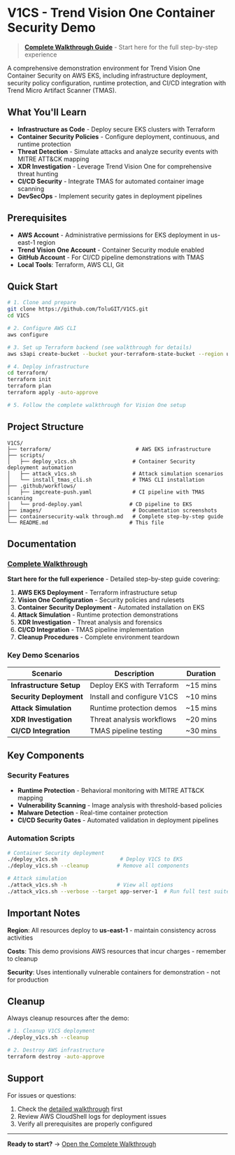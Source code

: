 # V1CS - Trend Vision One Container Security Demo

> **[Complete Walkthrough Guide](containersecurity-walk%20through.md)** - Start here for the full step-by-step experience

A comprehensive demonstration environment for Trend Vision One Container Security on AWS EKS, including infrastructure deployment, security policy configuration, runtime protection, and CI/CD integration with Trend Micro Artifact Scanner (TMAS).

## What You'll Learn

- **Infrastructure as Code** - Deploy secure EKS clusters with Terraform
- **Container Security Policies** - Configure deployment, continuous, and runtime protection
- **Threat Detection** - Simulate attacks and analyze security events with MITRE ATT&CK mapping
- **XDR Investigation** - Leverage Trend Vision One for comprehensive threat hunting
- **CI/CD Security** - Integrate TMAS for automated container image scanning
- **DevSecOps** - Implement security gates in deployment pipelines

## Prerequisites

- **AWS Account** - Administrative permissions for EKS deployment in us-east-1 region
- **Trend Vision One Account** - Container Security module enabled
- **GitHub Account** - For CI/CD pipeline demonstrations with TMAS
- **Local Tools**: Terraform, AWS CLI, Git

## Quick Start

```bash
# 1. Clone and prepare
git clone https://github.com/ToluGIT/V1CS.git
cd V1CS

# 2. Configure AWS CLI
aws configure

# 3. Set up Terraform backend (see walkthrough for details)
aws s3api create-bucket --bucket your-terraform-state-bucket --region us-east-1

# 4. Deploy infrastructure
cd terraform/
terraform init
terraform plan  
terraform apply -auto-approve

# 5. Follow the complete walkthrough for Vision One setup
```

## Project Structure

```
V1CS/
├── terraform/                           # AWS EKS infrastructure
├── scripts/
│   ├── deploy_v1cs.sh                  # Container Security deployment automation
│   ├── attack_v1cs.sh                  # Attack simulation scenarios
│   └── install_tmas_cli.sh             # TMAS CLI installation
├── .github/workflows/
│   ├── imgcreate-push.yaml             # CI pipeline with TMAS scanning
│   └── prod-deploy.yaml               # CD pipeline to EKS
├── images/                             # Documentation screenshots
├── containersecurity-walk through.md   # Complete step-by-step guide
└── README.md                          # This file
```

## Documentation

### [Complete Walkthrough](containersecurity-walk%20through.md)
**Start here for the full experience** - Detailed step-by-step guide covering:

1. **AWS EKS Deployment** - Terraform infrastructure setup
2. **Vision One Configuration** - Security policies and rulesets  
3. **Container Security Deployment** - Automated installation on EKS
4. **Attack Simulation** - Runtime protection demonstrations
5. **XDR Investigation** - Threat analysis and forensics
6. **CI/CD Integration** - TMAS pipeline implementation
7. **Cleanup Procedures** - Complete environment teardown

### Key Demo Scenarios

| Scenario | Description | Duration |
|----------|-------------|----------|
| **Infrastructure Setup** | Deploy EKS with Terraform | ~15 mins |
| **Security Deployment** | Install and configure V1CS | ~10 mins |
| **Attack Simulation** | Runtime protection demos | ~15 mins |
| **XDR Investigation** | Threat analysis workflows | ~20 mins |
| **CI/CD Integration** | TMAS pipeline testing | ~30 mins |

## Key Components

### Security Features
- **Runtime Protection** - Behavioral monitoring with MITRE ATT&CK mapping
- **Vulnerability Scanning** - Image analysis with threshold-based policies  
- **Malware Detection** - Real-time container protection
- **CI/CD Security Gates** - Automated validation in deployment pipelines

### Automation Scripts

```bash
# Container Security deployment
./deploy_v1cs.sh                    # Deploy V1CS to EKS
./deploy_v1cs.sh --cleanup         # Remove all components

# Attack simulation  
./attack_v1cs.sh -h                # View all options
./attack_v1cs.sh --verbose --target app-server-1  # Run full test suite
```

## Important Notes

**Region**: All resources deploy to **us-east-1** - maintain consistency across activities

**Costs**: This demo provisions AWS resources that incur charges - remember to cleanup

**Security**: Uses intentionally vulnerable containers for demonstration - not for production

## Cleanup

Always cleanup resources after the demo:

```bash
# 1. Cleanup V1CS deployment
./deploy_v1cs.sh --cleanup

# 2. Destroy AWS infrastructure  
terraform destroy -auto-approve
```

## Support

For issues or questions:

1. Check the [detailed walkthrough](containersecurity-walk%20through.md) first
2. Review AWS CloudShell logs for deployment issues
3. Verify all prerequisites are properly configured

---

**Ready to start?** → [Open the Complete Walkthrough](containersecurity-walk%20through.md)